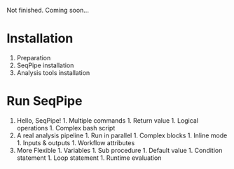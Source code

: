 Not finished. Coming soon...

# Installation #

  1. Preparation
  1. SeqPipe installation
  1. Analysis tools installation

# Run SeqPipe #

  1. Hello, SeqPipe!
    1. Multiple commands
    1. Return value
    1. Logical operations
    1. Complex bash script
  1. A real analysis pipeline
    1. Run in parallel
    1. Complex blocks
    1. Inline mode
    1. Inputs & outputs
    1. Workflow attributes
  1. More Flexible
    1. Variables
    1. Sub procedure
    1. Default value
    1. Condition statement
    1. Loop statement
    1. Runtime evaluation